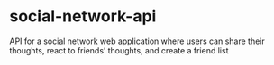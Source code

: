 # social-network-api
API for a social network web application where users can share their thoughts, react to friends’ thoughts, and create a friend list
